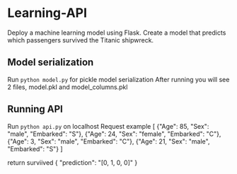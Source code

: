 # Learning-API
Deploy a machine learning model using Flask.
Create a model that predicts which passengers survived the Titanic shipwreck.

## Model serialization
Run `python model.py` for pickle model serialization
After running you will see 2 files, model.pkl and model_columns.pkl


## Running API
Run  `python api.py` on localhost
Request example
[
    {"Age": 85, "Sex": "male", "Embarked": "S"},
    {"Age": 24, "Sex": "female", "Embarked": "C"},
    {"Age": 3, "Sex": "male", "Embarked": "C"},
    {"Age": 21, "Sex": "male", "Embarked": "S"}
]

return surviived
{
    "prediction": "[0, 1, 0, 0]"
}
